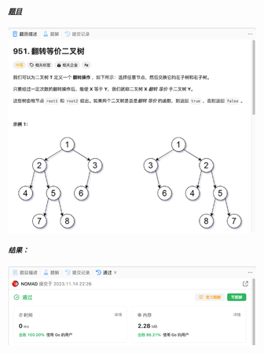 ##### [题目](https://leetcode.cn/problems/flip-equivalent-binary-trees/description/)
![pic](img.png)
##### 结果：
![pic](result.png)